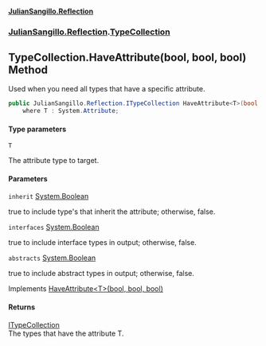 #### [JulianSangillo.Reflection](JulianSangillo.Reflection/AssemblyInfo.md 'index')
### [JulianSangillo.Reflection](JulianSangillo.Reflection/README.md 'JulianSangillo.Reflection').[TypeCollection](JulianSangillo.Reflection/TypeCollection/README.md 'JulianSangillo.Reflection.TypeCollection')

## TypeCollection.HaveAttribute<T>(bool, bool, bool) Method

Used when you need all types that have a specific attribute.

```csharp
public JulianSangillo.Reflection.ITypeCollection HaveAttribute<T>(bool inherit=true, bool interfaces=false, bool abstracts=false)
    where T : System.Attribute;
```
#### Type parameters

<a name='JulianSangillo.Reflection.TypeCollection.HaveAttribute_T_(bool,bool,bool).T'></a>

`T`

The attribute type to target.
#### Parameters

<a name='JulianSangillo.Reflection.TypeCollection.HaveAttribute_T_(bool,bool,bool).inherit'></a>

`inherit` [System.Boolean](https://docs.microsoft.com/en-us/dotnet/api/System.Boolean 'System.Boolean')

true to include type's that inherit the attribute; otherwise, false.

<a name='JulianSangillo.Reflection.TypeCollection.HaveAttribute_T_(bool,bool,bool).interfaces'></a>

`interfaces` [System.Boolean](https://docs.microsoft.com/en-us/dotnet/api/System.Boolean 'System.Boolean')

true to include interface types in output; otherwise, false.

<a name='JulianSangillo.Reflection.TypeCollection.HaveAttribute_T_(bool,bool,bool).abstracts'></a>

`abstracts` [System.Boolean](https://docs.microsoft.com/en-us/dotnet/api/System.Boolean 'System.Boolean')

true to include abstract types in output; otherwise, false.

Implements [HaveAttribute&lt;T&gt;(bool, bool, bool)](JulianSangillo.Reflection/ITypeCollection/HaveAttribute_T_(bool,bool,bool)/README.md 'JulianSangillo.Reflection.ITypeCollection.HaveAttribute<T>(bool, bool, bool)')

#### Returns
[ITypeCollection](JulianSangillo.Reflection/ITypeCollection/README.md 'JulianSangillo.Reflection.ITypeCollection')  
The types that have the attribute T.